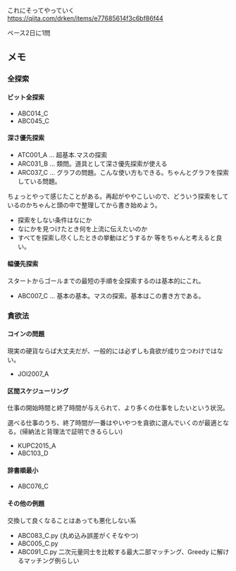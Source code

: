 
これにそってやっていく
https://qiita.com/drken/items/e77685614f3c6bf86f44

ペース2日に1問

## メモ
### 全探索
#### ビット全探索
- ABC014_C
- ABC045_C

#### 深さ優先探索
- ATC001_A ... 超基本.マスの探索
- ARC031_B ... 類問。道具として深さ優先探索が使える
- ARC037_C ... グラフの問題。こんな使い方もできる。ちゃんとグラフを探索している問題。


ちょっとやって感じたことがある。再起がややこしいので、どういう探索をしているのかちゃんと頭の中で整理してから書き始めよう。
- 探索をしない条件はなにか
- なにかを見つけたとき何を上流に伝えたいのか
- すべてを探索し尽くしたときの挙動はどうするか
等をちゃんと考えると良い。

#### 幅優先探索
スタートからゴールまでの最短の手順を全探索するのは基本的にこれ。

- ABC007_C ... 基本の基本。マスの探索。基本はこの書き方である。

### 貪欲法
#### コインの問題
現実の硬貨ならば大丈夫だが、一般的には必ずしも貪欲が成り立つわけではない。
- JOI2007_A

#### 区間スケジューリング
仕事の開始時間と終了時間が与えられて、より多くの仕事をしたいという状況。

選べる仕事のうち、終了時間が一番はやいやつを貪欲に選んでいくのが最適となる。(帰納法と背理法で証明できるらしい)

- KUPC2015_A
- ABC103_D

#### 辞書順最小
- ABC076_C

#### その他の例題
交換して良くなることはあっても悪化しない系
- ABC083_C.py (丸め込み誤差がくそなやつ)
- ABC005_C.py
- ABC091_C.py 二次元量同士を比較する最大二部マッチング、Greedy に解けるマッチング例らしい